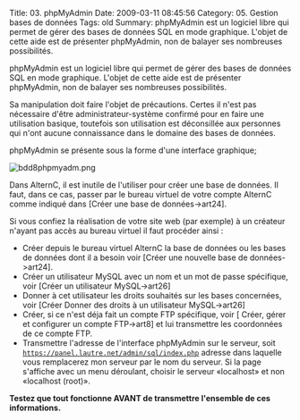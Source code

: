 Title: 03. phpMyAdmin 
Date: 2009-03-11 08:45:56
Category: 05. Gestion bases de données
Tags: old
Summary: phpMyAdmin est un logiciel libre qui permet de gérer des bases de données SQL en mode graphique. L'objet de cette aide est de présenter phpMyAdmin, non de balayer ses nombreuses possibilités.

phpMyAdmin est un logiciel libre qui permet de gérer des bases de données SQL en mode graphique. L'objet de cette aide est de présenter phpMyAdmin, non de balayer ses nombreuses possibilités.

Sa manipulation doit faire l'objet de précautions. Certes il n'est pas nécessaire d'être administrateur-système confirmé pour en faire une utilisation basique, toutefois son utilisation est déconsillée aux personnes qui n'ont aucune connaissance dans le domaine des bases de données.

phpMyAdmin se présente sous la forme d'une interface graphique;

<img src="/img/bdd8phpmyadm.png" title="to complete" alt="bdd8phpmyadm.png" />

Dans AlternC, il est inutile de l'utiliser pour créer une base de données. Il faut, dans ce cas, passer par le bureau virtuel de votre compte AlternC comme indiqué dans [Créer une base de données->art24].

Si vous confiez la réalisation de votre site web (par exemple) à un créateur n'ayant pas accès au bureau virtuel il faut procéder ainsi :

 - Créer depuis le bureau virtuel AlternC la base de données ou les bases de données dont il a besoin voir [Créer une nouvelle base de données->art24].
 - Créer un utilisateur MySQL avec un nom et un mot de passe spécifique, voir [Créer un utilisateur MySQL->art26]
 - Donner à cet utilisateur les droits souhaités sur les bases concernées, voir [Créer Donner des droits à un utilisateur MySQL->art26] 
 - Créer, si ce n'est déja fait un compte FTP spécifique,  voir [ Créer, gérer et configurer un compte FTP->art8] et lui transmettre les coordonnées de ce compte FTP.
 - Transmettre l'adresse de l'interface phpMyAdmin sur le serveur, soit 
<code>https://panel.lautre.net/admin/sql/index.php</code> adresse dans laquelle vous remplacerez mon serveur par le nom du serveur. Si la page s'affiche avec un menu déroulant, choisir le serveur «localhost» et non «localhost (root)».

**Testez que tout fonctionne AVANT de transmettre l'ensemble de ces informations.**
